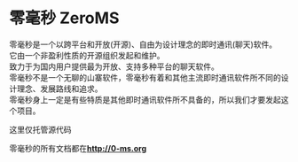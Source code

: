 零毫秒 ZeroMS
==========

零毫秒是一个以跨平台和开放(开源)、自由为设计理念的即时通讯(聊天)软件。    
它由一个非盈利性质的开源组织发起和维护。    
致力于为国内用户提供最为开放、支持多种平台的聊天软件。    
零毫秒不是一个无聊的山寨软件，零毫秒有着和其他主流即时通讯软件所不同的设计理念、发展路线和追求。    
零毫秒身上一定是有些特质是其他即时通讯软件所不具备的，所以我们才要发起这个项目。  
  
这里仅托管源代码  
  
零毫秒的所有文档都在**http://0-ms.org**  
